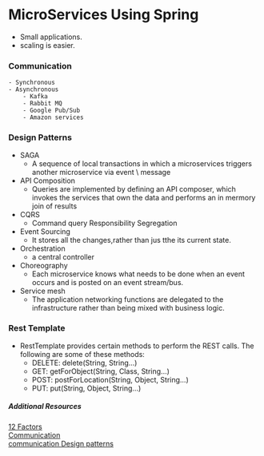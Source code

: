 # MicroServices Using Spring 

- Small applications. 
- scaling is easier.
### Communication 
    - Synchronous
    - Asynchronous
        - Kafka 
        - Rabbit MQ
        - Google Pub/Sub
        - Amazon services
### Design Patterns
- SAGA
    - A sequence of local transactions in which a microservices triggers another microservice via event \ message
- API Composition
    - Queries are implemented by defining an API composer, which invokes the services that own the data and performs an in mermory join of results
- CQRS
    - Command query Responsibility Segregation
- Event Sourcing
    - It stores all the changes,rather than jus tthe its current state.
- Orchestration 
    - a central controller
- Choreography 
    - Each microservice knows what needs to be done when an event occurs and is posted on an event stream/bus.
- Service mesh
    - The application networking functions are delegated to the infrastructure rather than being mixed with business logic.


### Rest Template 
- RestTemplate provides certain methods to perform the REST calls. The following are some of these methods:
    - DELETE:              delete(String, String...)
    - GET:                 getForObject(String, Class, String...)
    - POST:                   postForLocation(String, Object, String...)
    - PUT:               put(String, Object, String...)


##### Additional Resources
[12 Factors](https://12factor.net/) <br>
[Communication](https://medium.com/the-sixt-india-blog/microservice-communication-53cbc93cf4de) <br>
[communication Design patterns](https://blog.devgenius.io/microservice-architecture-communication-design-patterns-70b37beec294) <br>
